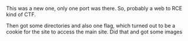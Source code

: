This was a new one, only one port was there. So, probably a web to RCE kind of CTF.

Then got some directories and also one flag, which turned out to be a cookie for the site to access the main site. Did that and got some images 